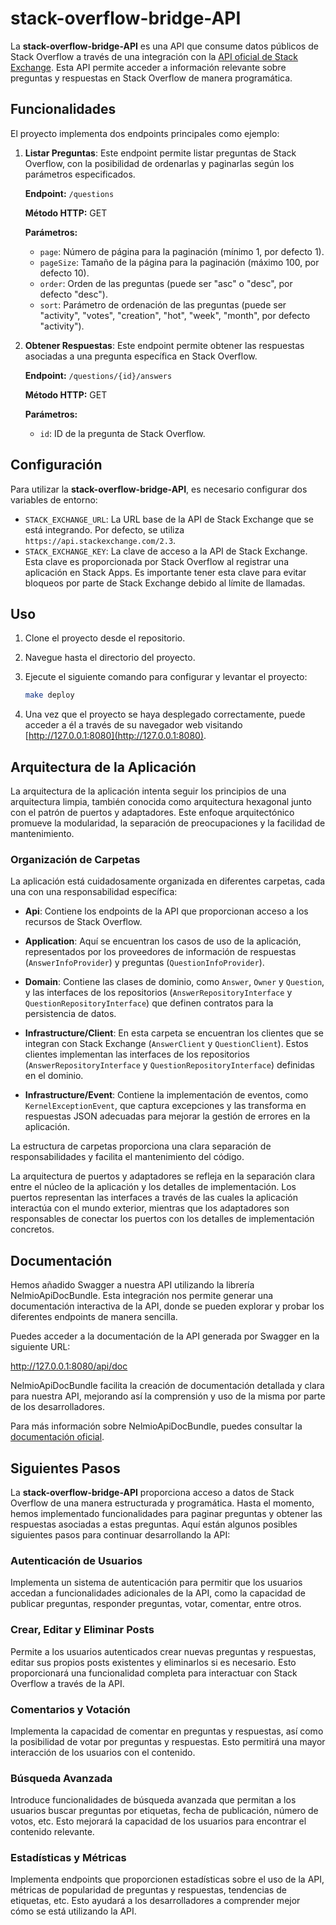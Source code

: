 # stack-overflow-bridge-API

La **stack-overflow-bridge-API** es una API que consume datos públicos de Stack Overflow a través de una integración con la [API oficial de Stack Exchange](https://api.stackexchange.com/). Esta API permite acceder a información relevante sobre preguntas y respuestas en Stack Overflow de manera programática.


## Funcionalidades

El proyecto implementa dos endpoints principales como ejemplo:

1. **Listar Preguntas**: Este endpoint permite listar preguntas de Stack Overflow, con la posibilidad de ordenarlas y paginarlas según los parámetros especificados.

   **Endpoint:** `/questions`

   **Método HTTP:** GET

   **Parámetros:**
   - `page`: Número de página para la paginación (mínimo 1, por defecto 1).
   - `pageSize`: Tamaño de la página para la paginación (máximo 100, por defecto 10).
   - `order`: Orden de las preguntas (puede ser "asc" o "desc", por defecto "desc").
   - `sort`: Parámetro de ordenación de las preguntas (puede ser "activity", "votes", "creation", "hot", "week", "month", por defecto "activity").


2. **Obtener Respuestas**: Este endpoint permite obtener las respuestas asociadas a una pregunta específica en Stack Overflow.

   **Endpoint:** `/questions/{id}/answers`

   **Método HTTP:** GET

   **Parámetros:**
    - `id`: ID de la pregunta de Stack Overflow.


## Configuración

Para utilizar la **stack-overflow-bridge-API**, es necesario configurar dos variables de entorno:

- `STACK_EXCHANGE_URL`: La URL base de la API de Stack Exchange que se está integrando. Por defecto, se utiliza `https://api.stackexchange.com/2.3`.
- `STACK_EXCHANGE_KEY`: La clave de acceso a la API de Stack Exchange. Esta clave es proporcionada por Stack Overflow al registrar una aplicación en Stack Apps. Es importante tener esta clave para evitar bloqueos por parte de Stack Exchange debido al límite de llamadas.


## Uso

1. Clone el proyecto desde el repositorio.


2. Navegue hasta el directorio del proyecto.


3. Ejecute el siguiente comando para configurar y levantar el proyecto:

    ```bash
    make deploy
    ```

4. Una vez que el proyecto se haya desplegado correctamente, puede acceder a él a través de su navegador web visitando [http://127.0.0.1:8080](http://127.0.0.1:8080).


## Arquitectura de la Aplicación

La arquitectura de la aplicación intenta seguir los principios de una arquitectura limpia, también conocida como arquitectura hexagonal junto con el patrón de puertos y adaptadores. Este enfoque arquitectónico promueve la modularidad, la separación de preocupaciones y la facilidad de mantenimiento.

### Organización de Carpetas

La aplicación está cuidadosamente organizada en diferentes carpetas, cada una con una responsabilidad específica:

- **Api**: Contiene los endpoints de la API que proporcionan acceso a los recursos de Stack Overflow.

- **Application**: Aquí se encuentran los casos de uso de la aplicación, representados por los proveedores de información de respuestas (`AnswerInfoProvider`) y preguntas (`QuestionInfoProvider`).

- **Domain**: Contiene las clases de dominio, como `Answer`, `Owner` y `Question`, y las interfaces de los repositorios (`AnswerRepositoryInterface` y `QuestionRepositoryInterface`) que definen contratos para la persistencia de datos.

- **Infrastructure/Client**: En esta carpeta se encuentran los clientes que se integran con Stack Exchange (`AnswerClient` y `QuestionClient`). Estos clientes implementan las interfaces de los repositorios (`AnswerRepositoryInterface` y `QuestionRepositoryInterface`) definidas en el dominio.

- **Infrastructure/Event**: Contiene la implementación de eventos, como `KernelExceptionEvent`, que captura excepciones y las transforma en respuestas JSON adecuadas para mejorar la gestión de errores en la aplicación.

La estructura de carpetas proporciona una clara separación de responsabilidades y facilita el mantenimiento del código.

La arquitectura de puertos y adaptadores se refleja en la separación clara entre el núcleo de la aplicación y los detalles de implementación. Los puertos representan las interfaces a través de las cuales la aplicación interactúa con el mundo exterior, mientras que los adaptadores son responsables de conectar los puertos con los detalles de implementación concretos.


## Documentación

Hemos añadido Swagger a nuestra API utilizando la librería NelmioApiDocBundle. Esta integración nos permite generar una documentación interactiva de la API, donde se pueden explorar y probar los diferentes endpoints de manera sencilla.

Puedes acceder a la documentación de la API generada por Swagger en la siguiente URL:

http://127.0.0.1:8080/api/doc


NelmioApiDocBundle facilita la creación de documentación detallada y clara para nuestra API, mejorando así la comprensión y uso de la misma por parte de los desarrolladores.

Para más información sobre NelmioApiDocBundle, puedes consultar la [documentación oficial](https://symfony.com/bundles/NelmioApiDocBundle/current/index.html).


## Siguientes Pasos

La **stack-overflow-bridge-API** proporciona acceso a datos de Stack Overflow de una manera estructurada y programática. Hasta el momento, hemos implementado funcionalidades para paginar preguntas y obtener las respuestas asociadas a estas preguntas. Aquí están algunos posibles siguientes pasos para continuar desarrollando la API:

### Autenticación de Usuarios

Implementa un sistema de autenticación para permitir que los usuarios accedan a funcionalidades adicionales de la API, como la capacidad de publicar preguntas, responder preguntas, votar, comentar, entre otros.

### Crear, Editar y Eliminar Posts

Permite a los usuarios autenticados crear nuevas preguntas y respuestas, editar sus propios posts existentes y eliminarlos si es necesario. Esto proporcionará una funcionalidad completa para interactuar con Stack Overflow a través de la API.

### Comentarios y Votación

Implementa la capacidad de comentar en preguntas y respuestas, así como la posibilidad de votar por preguntas y respuestas. Esto permitirá una mayor interacción de los usuarios con el contenido.

### Búsqueda Avanzada

Introduce funcionalidades de búsqueda avanzada que permitan a los usuarios buscar preguntas por etiquetas, fecha de publicación, número de votos, etc. Esto mejorará la capacidad de los usuarios para encontrar el contenido relevante.

### Estadísticas y Métricas

Implementa endpoints que proporcionen estadísticas sobre el uso de la API, métricas de popularidad de preguntas y respuestas, tendencias de etiquetas, etc. Esto ayudará a los desarrolladores a comprender mejor cómo se está utilizando la API.